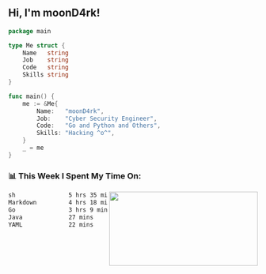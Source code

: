 <h2> Hi, I'm moonD4rk!</h2>

```go
package main

type Me struct {
	Name   string
	Job    string
	Code   string
	Skills string
}

func main() {
	me := &Me{
		Name:   "moonD4rk",
		Job:    "Cyber Security Engineer",
		Code:   "Go and Python and Others",
		Skills: "Hacking ^o^",
	}
	_ = me
}
```

<h3>📊 This Week I Spent My Time On:</h3>
<img align='right' src="https://github-readme-stats.vercel.app/api?username=moond4rk&show_icons=true&theme=radical", width="300" height="150">

<!--START_SECTION:waka-->

```txt
sh               5 hrs 35 mins   ██████████░░░░░░░░░░░░░░░   39.35 %
Markdown         4 hrs 18 mins   ███████▓░░░░░░░░░░░░░░░░░   30.29 %
Go               3 hrs 9 mins    █████▓░░░░░░░░░░░░░░░░░░░   22.30 %
Java             27 mins         ▓░░░░░░░░░░░░░░░░░░░░░░░░   03.20 %
YAML             22 mins         ▓░░░░░░░░░░░░░░░░░░░░░░░░   02.63 %
```

<!--END_SECTION:waka-->

